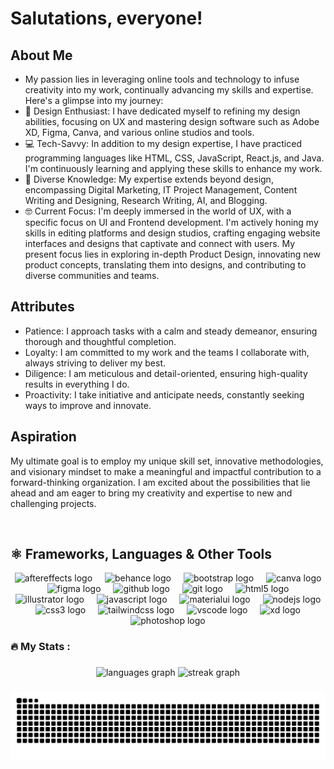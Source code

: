 # Salutations, everyone!

<!-------------------------------- Short Bio -------------------------------------->

## About Me
<ul align="left">
    <li>My passion lies in leveraging online tools and technology to infuse creativity into my work, continually advancing my skills and expertise. Here's a glimpse into my journey:</li>
    <li>🧡 Design Enthusiast: I have dedicated myself to refining my design abilities, focusing on UX and mastering design software such as Adobe XD, Figma, Canva, and various online studios and tools.</li>
    <li>💻 Tech-Savvy: In addition to my design expertise, I have practiced programming languages like HTML, CSS, JavaScript, React.js, and Java. I'm continuously learning and applying these skills to enhance my work.</li>
    <li>🍁 Diverse Knowledge: My expertise extends beyond design, encompassing Digital Marketing, IT Project Management, Content Writing and Designing, Research Writing, AI, and Blogging.</li>
    <li>🤓 Current Focus: I'm deeply immersed in the world of UX, with a specific focus on UI and Frontend development. I'm actively honing my skills in editing platforms and design studios, crafting engaging website interfaces and designs that captivate and connect with users. My present focus lies in exploring in-depth Product Design, innovating new product concepts, translating them into designs, and contributing to diverse communities and teams.</li>
</ul>

## Attributes
- Patience: I approach tasks with a calm and steady demeanor, ensuring thorough and thoughtful completion.
- Loyalty: I am committed to my work and the teams I collaborate with, always striving to deliver my best.
- Diligence: I am meticulous and detail-oriented, ensuring high-quality results in everything I do.
- Proactivity: I take initiative and anticipate needs, constantly seeking ways to improve and innovate.

## Aspiration
My ultimate goal is to employ my unique skill set, innovative methodologies, and visionary mindset to make a meaningful and impactful contribution to a forward-thinking organization. I am excited about the possibilities that lie ahead and am eager to bring my creativity and expertise to new and challenging projects.

<img src="https://www.animatedimages.org/data/media/562/animated-line-image-0111.gif" width="1000" height="2" />

<!---------------------------------Frameworks, Languages & Other Tools ------------------------------------->        
        
## ⚛️ Frameworks, Languages & Other Tools        
 
<div align="center">
  <img src="https://cdn.jsdelivr.net/gh/devicons/devicon/icons/aftereffects/aftereffects-original.svg" height="40" alt="aftereffects logo"  />
  <img width="12" />
  <img src="https://cdn.jsdelivr.net/gh/devicons/devicon/icons/behance/behance-original.svg" height="40" alt="behance logo"  />
  <img width="12" />
  <img src="https://cdn.jsdelivr.net/gh/devicons/devicon/icons/bootstrap/bootstrap-original.svg" height="40" alt="bootstrap logo"  />
  <img width="12" />
  <img src="https://cdn.jsdelivr.net/gh/devicons/devicon/icons/canva/canva-original.svg" height="40" alt="canva logo"  />
  <img width="12" />
  <img src="https://cdn.jsdelivr.net/gh/devicons/devicon/icons/figma/figma-original.svg" height="40" alt="figma logo"  />
  <img width="12" />
  <img src="https://cdn.jsdelivr.net/gh/devicons/devicon/icons/github/github-original.svg" height="40" alt="github logo"  />
  <img width="12" />
  <img src="https://cdn.jsdelivr.net/gh/devicons/devicon/icons/git/git-original.svg" height="40" alt="git logo"  />
  <img width="12" />
  <img src="https://cdn.jsdelivr.net/gh/devicons/devicon/icons/html5/html5-original.svg" height="40" alt="html5 logo"  />
  <img width="12" />
  <img src="https://cdn.jsdelivr.net/gh/devicons/devicon/icons/illustrator/illustrator-plain.svg" height="40" alt="illustrator logo"  />
  <img width="12" />
  <img src="https://cdn.jsdelivr.net/gh/devicons/devicon/icons/javascript/javascript-original.svg" height="40" alt="javascript logo"  />
  <img width="12" />
  <img src="https://cdn.jsdelivr.net/gh/devicons/devicon/icons/materialui/materialui-original.svg" height="40" alt="materialui logo"  />
  <img width="12" />
  <img src="https://cdn.jsdelivr.net/gh/devicons/devicon/icons/nodejs/nodejs-original.svg" height="40" alt="nodejs logo"  />
  <img width="12" />
  <img src="https://cdn.jsdelivr.net/gh/devicons/devicon/icons/css3/css3-original.svg" height="40" alt="css3 logo"  />
  <img width="12" />
  <img src="https://cdn.jsdelivr.net/gh/devicons/devicon/icons/tailwindcss/tailwindcss-original-wordmark.svg" height="40" alt="tailwindcss logo"  />
  <img width="12" />
  <img src="https://cdn.jsdelivr.net/gh/devicons/devicon/icons/vscode/vscode-original.svg" height="40" alt="vscode logo"  />
  <img width="12" />
  <img src="https://cdn.simpleicons.org/adobexd/FF61F6" height="40" alt="xd logo"  />
  <img width="12" />
  <img src="https://cdn.simpleicons.org/adobephotoshop/31A8FF" height="40" alt="photoshop logo"  />
</div>

###

<h3 align="left">🔥 My Stats :</h3>

###

<div align="center">
  <img src="https://github-readme-stats.vercel.app/api/top-langs?username=khugitshii&locale=en&hide_title=false&layout=compact&card_width=320&langs_count=5&theme=tokyonight&hide_border=true&order=2" height="180" alt="languages graph"  />
  <img src="https://streak-stats.demolab.com?user=khugitshii&locale=en&mode=daily&theme=tokyonight&hide_border=true&border_radius=5&order=3" height="180" alt="streak graph"  />
</div>

###

<img src="https://raw.githubusercontent.com/khugitshii/khugitshii/output/snake.svg" alt="Snake animation" />

###
